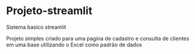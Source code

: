 # Projeto-streamlit
Sistema basico streamlit

Projeto simples criado para uma pagina de cadastro e consulta de clientes em uma base utilizando o Excel como padrão de dados

